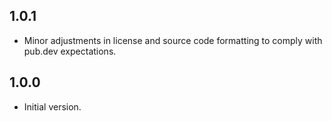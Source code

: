 ## 1.0.1

- Minor adjustments in license and source code formatting to comply with pub.dev expectations.

## 1.0.0

- Initial version.
